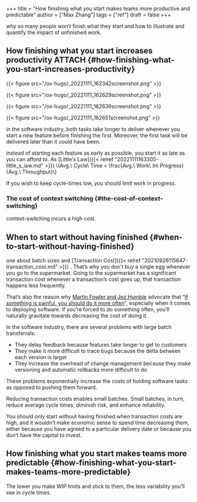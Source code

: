 +++
title = "How finishing what you start makes teams more productive and predictable"
author = ["Max Zhang"]
tags = ["ref"]
draft = false
+++

why so many people won’t finish what they start and how to illustrate and quantify the impact of unfinished work.


## How finishing what you start increases productivity <span class="tag"><span class="ATTACH">ATTACH</span></span> {#how-finishing-what-you-start-increases-productivity}

{{< figure src="/ox-hugo/_20221111_162342screenshot.png" >}}

{{< figure src="/ox-hugo/_20221111_162629screenshot.png" >}}

{{< figure src="/ox-hugo/_20221111_162639screenshot.png" >}}

{{< figure src="/ox-hugo/_20221111_162651screenshot.png" >}}

in the software industry, both tasks take longer to deliver whenever you start a new feature before finishing the first. Moreover, the first task will be delivered later than it could have been.

instead of starting each feature as early as possible, you start it as late as you can afford to.
As [Little's Law]({{< relref "20221111163305-little_s_law.md" >}})
\\(Avg.\ Cycle\ Time = \frac{Avg.\ Work\ In\ Progress}{Avg.\ Throughput​}\\)

If you wish to keep cycle-times low, you should limit work in progress.


### The cost of context switching {#the-cost-of-context-switching}

context-switching incurs a high cost.


## When to start without having finished {#when-to-start-without-having-finished}

one about batch sizes and [Transaction Cost]({{< relref "20210926115647-transaction_cost.md" >}}) .
That’s why you don’t buy a single egg whenever you go to the supermarket. Going to the supermarket has a significant transaction cost
whenever a transaction’s cost goes up, that transaction happens less frequently.

That’s also the reason why [Martin Fowler and Jez Humble](https://martinfowler.com/bliki/FrequencyReducesDifficulty.html) advocate that “[if something is painful, you should do it more often](https://www.goodreads.com/quotes/1314241-if-it-hurts-do-it-more-frequently-and-bring-the)”, especially when it comes to deploying software. If you’re forced to do something often, you’ll naturally gravitate towards decreasing the cost of doing it.

In the software industry, there are several problems with large batch transferrals:

-   They delay feedback because features take longer to get to customers
-   They make it more difficult to trace bugs because the delta between each version is larger
-   They increase the overhead of change management because they make versioning and automatic rollbacks more difficult to do

These problems exponentially increase the costs of holding software tasks as opposed to pushing them forward.

Reducing transaction costs enables small batches. Small batches, in turn, reduce average cycle times, diminish risk, and enhance reliability.

You should only start without having finished when transaction costs are high, and it wouldn’t make economic sense to spend time decreasing them, either because you have agreed to a particular delivery date or because you don’t have the capital to invest.


## How finishing what you start makes teams more predictable {#how-finishing-what-you-start-makes-teams-more-predictable}

The lower you make WIP limits and stick to them, the less variability you’ll see in cycle times.
